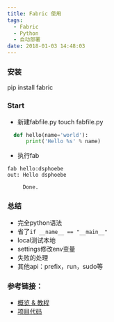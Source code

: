 ```yaml
---
title: Fabric 使用
tags:
  - Fabric
  - Python
  - 自动部署
date: 2018-01-03 14:48:03
---
```


### 安装
pip install fabric

### Start
- 新建fabfile.py
touch fabfile.py
```python
  def hello(name='world'):
      print('Hello %s' % name)
```
- 执行fab
```
fab hello:dsphoebe
out: Hello dsphoebe

     Done.
```
### 总结
- 完全python语法
- 省了```if __name__ == "__main__"```
- local测试本地
- settings修改env变量
- 失败的处理
- 其他api：prefix，run，sudo等

### 参考链接：
- [概览 & 教程](http://fabric-chs.readthedocs.io/zh_CN/chs/tutorial.html)
- [项目代码](https://github.com/dsphoebe/flask-fabric)
